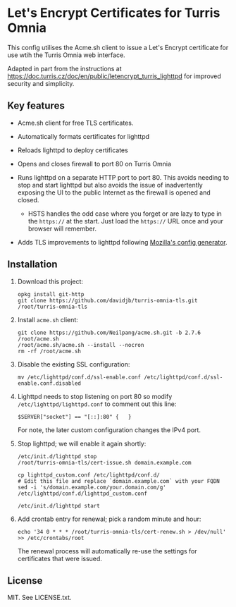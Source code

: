 # Let's Encrypt Certificates for Turris Omnia

This config utilises the Acme.sh client to issue a Let's Encrypt certificate
for use wtih the Turris Omnia web interface.

Adapted in part from the instructions at
<https://doc.turris.cz/doc/en/public/letencrypt_turris_lighttpd> for improved
security and simplicity.

## Key features

* Acme.sh client for free TLS certificates.
* Automatically formats certificates for lighttpd
* Reloads lighttpd to deploy certificates
* Opens and closes firewall to port 80 on Turris Omnia
* Runs lighttpd on a separate HTTP port to port 80. This avoids needing to stop
  and start lighttpd but also avoids the issue of inadvertently exposing the
  UI to the public Internet as the firewall is opened and closed.

  * HSTS handles the odd case where you forget or are lazy to type in the
    `https://` at the start.  Just load the `https://` URL once and your browser
    will remember.

* Adds TLS improvements to lighttpd following [Mozilla's config
  generator](https://mozilla.github.io/server-side-tls/ssl-config-generator/).

## Installation

1. Download this project:

       opkg install git-http
       git clone https://github.com/davidjb/turris-omnia-tls.git /root/turris-omnia-tls

1. Install `acme.sh` client:

       git clone https://github.com/Neilpang/acme.sh.git -b 2.7.6 /root/acme.sh
       /root/acme.sh/acme.sh --install --nocron
       rm -rf /root/acme.sh

1. Disable the existing SSL configuration:

       mv /etc/lighttpd/conf.d/ssl-enable.conf /etc/lighttpd/conf.d/ssl-enable.conf.disabled

1. Lighttpd needs to stop listening on port 80 so modify
   `/etc/lighttpd/lighttpd.conf` to comment out this line:

       $SERVER["socket"] == "[::]:80" {   }

   For note, the later custom configuration changes the IPv4 port.

1. Stop lighttpd; we will enable it again shortly:

       /etc/init.d/lighttpd stop
       /root/turris-omnia-tls/cert-issue.sh domain.example.com

       cp lighttpd_custom.conf /etc/lighttpd/conf.d/
       # Edit this file and replace `domain.example.com` with your FQDN
       sed -i 's/domain.example.com/your.domain.com/g' /etc/lighttpd/conf.d/lighttpd_custom.conf

       /etc/init.d/lighttpd start

1. Add crontab entry for renewal; pick a random minute and hour:

       echo '34 0 * * * /root/turris-omnia-tls/cert-renew.sh > /dev/null' >> /etc/crontabs/root

   The renewal process will automatically re-use the settings for certificates
   that were issued.

## License

MIT. See LICENSE.txt.
